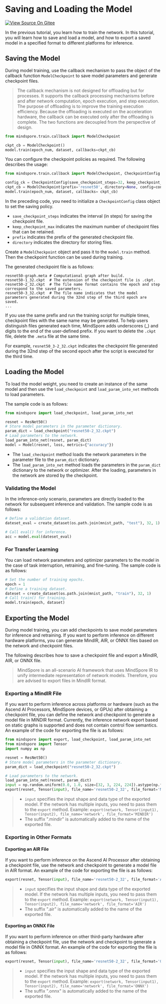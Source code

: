 # Saving and Loading the Model

[![View Source On Gitee](https://gitee.com/mindspore/docs/raw/r1.2/resource/_static/logo_source.png)](https://gitee.com/mindspore/docs/blob/r1.2/tutorials/source_en/save_load_model.md)

In the previous tutorial, you learn how to train the network. In this tutorial, you will learn how to save and load a model, and how to export a saved model in a specified format to different platforms for inference.

## Saving the Model

During model training, use the callback mechanism to pass the object of the callback function `ModelCheckpoint` to save model parameters and generate checkpoint files.

> The callback mechanism is not designed for offloading but for processes. It supports the callback processing mechanisms before and after network computation, epoch execution, and step execution. The purpose of offloading is to improve the training execution efficiency. Because the offloading is executed on the acceleration hardware, the callback can be executed only after the offloading is complete. The two functions are decoupled from the perspective of design.

```python
from mindspore.train.callback import ModelCheckpoint

ckpt_cb = ModelCheckpoint()
model.train(epoch_num, dataset, callbacks=ckpt_cb)
```

You can configure the checkpoint policies as required. The following describes the usage:

```python
from mindspore.train.callback import ModelCheckpoint, CheckpointConfig

config_ck = CheckpointConfig(save_checkpoint_steps=32, keep_checkpoint_max=10)
ckpt_cb = ModelCheckpoint(prefix='resnet50', directory=None, config=config_ckpt)
model.train(epoch_num, dataset, callbacks= ckpt_cb)
```

In the preceding code, you need to initialize a `CheckpointConfig` class object to set the saving policy.

- `save_checkpoint_steps` indicates the interval (in steps) for saving the checkpoint file.
- `keep_checkpoint_max` indicates the maximum number of checkpoint files that can be retained.
- `prefix` indicates the prefix of the generated checkpoint file.
- `directory` indicates the directory for storing files.

Create a `ModelCheckpoint` object and pass it to the `model.train` method. Then the checkpoint function can be used during training.

The generated checkpoint file is as follows:

```text
resnet50-graph.meta # Computational graph after build.
resnet50-1_32.ckpt  # The extension of the checkpoint file is .ckpt.
resnet50-2_32.ckpt  # The file name format contains the epoch and step correspond to the saved parameters.
resnet50-3_32.ckpt  # The file name indicates that the model parameters generated during the 32nd step of the third epoch are saved.
...
```

If you use the same prefix and run the training script for multiple times, checkpoint files with the same name may be generated. To help users distinguish files generated each time, MindSpore adds underscores (_) and digits to the end of the user-defined prefix. If you want to delete the `.ckpt` file, delete the `.meta` file at the same time.

For example, `resnet50_3-2_32.ckpt` indicates the checkpoint file generated during the 32nd step of the second epoch after the script is executed for the third time.

## Loading the Model

To load the model weight, you need to create an instance of the same model and then use the `load_checkpoint` and `load_param_into_net` methods to load parameters.

The sample code is as follows:

```python
from mindspore import load_checkpoint, load_param_into_net

resnet = ResNet50()
# Store model parameters in the parameter dictionary.
param_dict = load_checkpoint("resnet50-2_32.ckpt")
# Load parameters to the network.
load_param_into_net(resnet, param_dict)
model = Model(resnet, loss, metrics={"accuracy"})
```

- The `load_checkpoint` method loads the network parameters in the parameter file to the `param_dict` dictionary.
- The `load_param_into_net` method loads the parameters in the `param_dict` dictionary to the network or optimizer. After the loading, parameters in the network are stored by the checkpoint.

### Validating the Model

In the inference-only scenario, parameters are directly loaded to the network for subsequent inference and validation. The sample code is as follows:

```python
# Define a validation dataset.
dateset_eval = create_dataset(os.path.join(mnist_path, "test"), 32, 1)

# Call eval() for inference.
acc = model.eval(dateset_eval)
```

### For Transfer Learning

You can load network parameters and optimizer parameters to the model in the case of task interruption, retraining, and fine-tuning. The sample code is as follows:

```python
# Set the number of training epochs.
epoch = 1
# Define a training dataset.
dateset = create_dataset(os.path.join(mnist_path, "train"), 32, 1)
# Call train() for training.
model.train(epoch, dataset)
```

## Exporting the Model

During model training, you can add checkpoints to save model parameters for inference and retraining. If you want to perform inference on different hardware platforms, you can generate MindIR, AIR, or ONNX files based on the network and checkpoint files.

The following describes how to save a checkpoint file and export a MindIR, AIR, or ONNX file.

> MindSpore is an all-scenario AI framework that uses MindSpore IR to unify intermediate representation of network models. Therefore, you are advised to export files in MindIR format.

### Exporting a MindIR File

If you want to perform inference across platforms or hardware (such as the Ascend AI Processors, MindSpore devices, or GPUs) after obtaining a checkpoint file, you can define the network and checkpoint to generate a model file in MINDIR format. Currently, the inference network export based on static graphs is supported and does not contain control flow semantics. An example of the code for exporting the file is as follows:

```python
from mindspore import export, load_checkpoint, load_param_into_net
from mindspore import Tensor
import numpy as np

resnet = ResNet50()
# Store model parameters in the parameter dictionary.
param_dict = load_checkpoint("resnet50-2_32.ckpt")

# Load parameters to the network.
load_param_into_net(resnet, param_dict)
input = np.random.uniform(0.0, 1.0, size=[32, 3, 224, 224]).astype(np.float32)
export(resnet, Tensor(input), file_name='resnet50-2_32', file_format='MINDIR')
```

> - `input` specifies the input shape and data type of the exported model. If the network has multiple inputs, you need to pass them to the `export` method.  Example: `export(network, Tensor(input1), Tensor(input2), file_name='network', file_format='MINDIR')`
> - The suffix ".mindir" is automatically added to the name of the exported file.

### Exporting in Other Formats

#### Exporting an AIR File

If you want to perform inference on the Ascend AI Processor after obtaining a checkpoint file, use the network and checkpoint to generate a model file in AIR format. An example of the code for exporting the file is as follows:

```python
export(resnet, Tensor(input), file_name='resnet50-2_32', file_format='AIR')
```

> - `input` specifies the input shape and data type of the exported model. If the network has multiple inputs, you need to pass them to the `export` method. Example: `export(network, Tensor(input1), Tensor(input2), file_name='network', file_format='AIR')`
> - The suffix ".air" is automatically added to the name of the exported file.

#### Exporting an ONNX File

If you want to perform inference on other third-party hardware after obtaining a checkpoint file, use the network and checkpoint to generate a model file in ONNX format. An example of the code for exporting the file is as follows:

```python
export(resnet, Tensor(input), file_name='resnet50-2_32', file_format='ONNX')
```

> - `input` specifies the input shape and data type of the exported model. If the network has multiple inputs, you need to pass them to the `export` method. Example: `export(network, Tensor(input1), Tensor(input2), file_name='network', file_format='ONNX')`
> - The suffix ".onnx" is automatically added to the name of the exported file.
